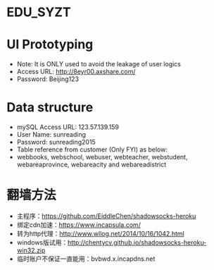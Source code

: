 # EDU_SYZT

# UI Prototyping 
* Note: It is ONLY used to avoid the leakage of user logics
* Access URL: http://8eyr00.axshare.com/
* Password:   Beijing123

# Data structure
* mySQL Access URL: 	123.57.139.159
* User Name: 		sunreading
* Password:			sunreading2015
* Table reference from customer (Only FYI) as below:
* webbooks, webschool, webuser, webteacher, webstudent, webareaprovince, webareacity and webareadistrict 

# 翻墙方法
* 主程序：https://github.com/EiddleChen/shadowsocks-heroku
* 绑定cdn加速：https://www.incapsula.com/
* 转为http代理：http://www.wllog.net/2014/10/16/1042.html
* windows版试用：http://chentycv.github.io/shadowsocks-heroku-win32.zip
* 临时账户不保证一直能用：bvbwd.x.incapdns.net
